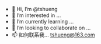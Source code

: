 - 👋 Hi, I’m @tshueng
- 👀 I’m interested in ...
- 🌱 I’m currently learning ...
- 💞️ I’m looking to collaborate on ...
- 📫 如何联系我...
tshueng@163.com
<!---
tshueng/tshueng is a ✨ special ✨ repository because its `README.md` (this file) appears on your GitHub profile.
You can click the Preview link to take a look at your changes.
--->

